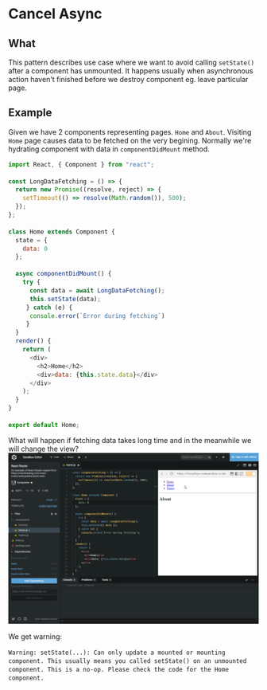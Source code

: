 # Cancel Async
## What
This pattern describes use case where we want to avoid calling `setState()` after a component has unmounted. It happens usually when asynchronous action haven't finished before we destroy component eg. leave particular page.
 
## Example
Given we have 2 components representing pages. `Home` and `About`. Visiting `Home` page causes data to be fetched on the very begining. Normally we're hydrating component with data in `componentDidMount` method.

```js
import React, { Component } from "react";

const LongDataFetching = () => {
  return new Promise((resolve, reject) => {
    setTimeout(() => resolve(Math.random()), 500);
  });
};

class Home extends Component {
  state = {
    data: 0
  };

  async componentDidMount() {
    try {
      const data = await LongDataFetching();
      this.setState(data);
     } catch (e) {
      console.error(`Error during fetching`)
     }
  }
  render() {
    return (
      <div>
        <h2>Home</h2>
        <div>data: {this.state.data}</div>
      </div>
    );
  }
}

export default Home;
```

What will happen if fetching data takes long time and in the meanwhile we will change the view?
![Unmounted](media/unmounted.gif)

We get warning:

`Warning: setState(...): Can only update a mounted or mounting component. This usually means you called setState() on an unmounted component. This is a no-op. Please check the code for the Home component.`
